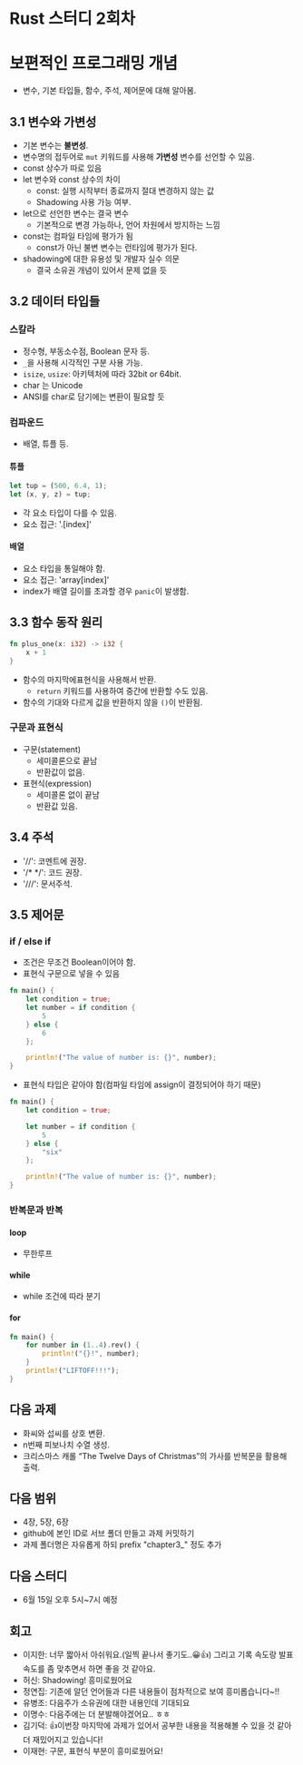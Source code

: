 # Rust 스터디 2회차

# 보편적인 프로그래밍 개념
- 변수, 기본 타입들, 함수, 주석, 제어문에 대해 알아봄.


## 3.1 변수와 가변성
- 기본 변수는 **불변성**.
- 변수명의 접두어로 `mut` 키워드를 사용해 **가변성** 변수를 선언할 수 있음.
- const 상수가 따로 있음
- let 변수와 const 상수의 차이
    - const: 실행 시작부터 종료까지 절대 변경하지 않는 값
    - Shadowing 사용 가능 여부.
- let으로 선언한 변수는 결국 변수
    - 기본적으로 변경 가능하나, 언어 차원에서 방지하는 느낌
- const는 컴파일 타임에 평가가 됨
    - const가 아닌 불변 변수는 런타임에 평가가 된다.
- shadowing에 대한 유용성 및 개발자 실수 의문
    - 결국 소유권 개념이 있어서 문제 없을 듯

## 3.2 데이터 타입들
### 스칼라
- 정수형, 부동소수점, Boolean 문자 등.
- `_`을 사용해 시각적인 구분 사용 가능.
- `isize`, `usize`: 아키텍처에 따라 32bit or 64bit.
- char 는 Unicode
- ANSI를 char로 담기에는 변환이 필요할 듯

### 컴파운드
- 배열, 튜플 등.
#### 튜플
```rust
let tup = (500, 6.4, 1);
let (x, y, z) = tup;
```
- 각 요소 타입이 다를 수 있음.
- 요소 접근: '.[index]'
#### 배열
- 요소 타입을 통일해야 함.
- 요소 접근: 'array[index]'
- index가 배열 길이를 초과할 경우 `panic`이 발생함.

## 3.3 함수 동작 원리
```rust
fn plus_one(x: i32) -> i32 {
    x + 1
}
```
- 함수의 마지막에표현식을 사용해서 반환.
    - `return` 키워드를 사용하여 중간에 반환할 수도 있음.
- 함수의 기대와 다르게 값을 반환하지 않을 `()`이 반환됨.

### 구문과 표현식
- 구문(statement)
    - 세미콜론으로 끝남
    - 반환값이 없음.
- 표현식(expression)
    - 세미콜론 없이 끝남
    - 반환값 있음.

## 3.4 주석
- '//': 코멘트에 권장.
- '/* */': 코드 권장.
- '///': 문서주석.

## 3.5 제어문

### if / else if
- 조건은 무조건 Boolean이어야 함.
- 표현식 구문으로 넣을 수 있음
```rust
fn main() {
    let condition = true;
    let number = if condition {
        5
    } else {
        6
    };

    println!("The value of number is: {}", number);
}
```
- 표현식 타입은 같아야 함(컴파일 타임에 assign이 결정되어야 하기 때문)
```rust
fn main() {
    let condition = true;

    let number = if condition {
        5
    } else {
        "six"
    };

    println!("The value of number is: {}", number);
}
```

### 반복문과 반복

#### loop
- 무한루프

#### while
- while 조건에 따라 분기

#### for
```rust
fn main() {
    for number in (1..4).rev() {
        println!("{}!", number);
    }
    println!("LIFTOFF!!!");
}
```

## 다음 과제
- 화씨와 섭씨를 상호 변환.
- n번째 피보나치 수열 생성.
- 크리스마스 캐롤 “The Twelve Days of Christmas”의 가사를 반복문을 활용해 출력.

## 다음 범위
- 4장, 5장, 6장
- github에 본인 ID로 서브 폴더 만들고 과제 커밋하기
- 과제 폴더명은 자유롭게 하되 prefix "chapter3_" 정도 추가

## 다음 스터디
- 6월 15일 오후 5시~7시 예정

## 회고
- 이지한: 너무 짧아서 아쉬워요.(일찍 끝나서 좋기도..😀👍) 그리고 기록 속도랑 발표 속도를 좀 맞추면서 하면 좋을 것 같아요.
- 허신: Shadowing! 흥미로웠어요
- 정연집: 기존에 알던 언어들과 다른 내용들이 점차적으로 보여 흥미롭습니다~!!
- 유병조: 다음주가 소유권에 대한 내용인데 기대되요
- 이명수: 다음주에는 더 분발해야겠어요.. ㅎㅎ
- 김기덕: 👍이번장 마지막에 과제가 있어서 공부한 내용을 적용해볼 수 있을 것 같아 더 재밌어지고 있습니다!
- 이재현: 구문, 표현식 부분이 흥미로웠어요! 
